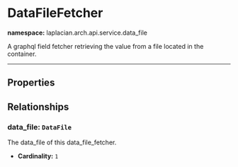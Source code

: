 # **DataFileFetcher**
**namespace:** laplacian.arch.api.service.data_file

A graphql field fetcher retrieving the value from a file located in the container.




---

## Properties

## Relationships

### data_file: `DataFile`
The data_file of this data_file_fetcher.
- **Cardinality:** `1`